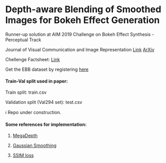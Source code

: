 # Depth-aware Blending of Smoothed Images for Bokeh Effect Generation

Runner-up solution at AIM 2019 Challenge on Bokeh Effect Synthesis - Perceptual Track

Journal of Visual Communication and Image Representation [Link](https://doi.org/10.1016/j.jvcir.2021.103089)
[ArXiv](https://arxiv.org/abs/2005.14214)

Chellenge Factsheet: [Link](http://people.ee.ethz.ch/~timofter/publications/Ignatov-ICCVW-2019b.pdf)

Get the EBB dataset by registering [here](https://competitions.codalab.org/competitions/24716)

<h4> Train-Val split used in paper: </h4>

Train split: train.csv

Validation split (Val294 set): test.csv

:information_source: Repo under construction.

<h4> Some references for implementation: </h4>

1. [MegaDepth](https://github.com/zhengqili/MegaDepth/blob/master/pytorch_DIW_scratch.py)

2. [Gaussian Smoothing](https://discuss.pytorch.org/t/is-there-anyway-to-do-gaussian-filtering-for-an-image-2d-3d-in-pytorch/12351/13)


3. [SSIM loss](https://github.com/Po-Hsun-Su/pytorch-ssim) 
